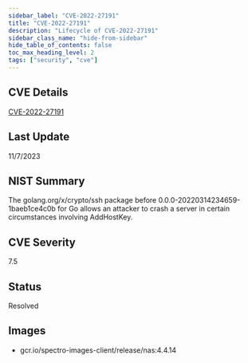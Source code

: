 ```yaml
---
sidebar_label: "CVE-2022-27191"
title: "CVE-2022-27191"
description: "Lifecycle of CVE-2022-27191"
sidebar_class_name: "hide-from-sidebar"
hide_table_of_contents: false
toc_max_heading_level: 2
tags: ["security", "cve"]
---
```


## CVE Details

[CVE-2022-27191](https://nvd.nist.gov/vuln/detail/CVE-2022-27191)


## Last Update

11/7/2023

## NIST Summary

The golang.org/x/crypto/ssh package before 0.0.0-20220314234659-1baeb1ce4c0b for Go allows an attacker to crash a server in certain circumstances involving AddHostKey.

## CVE Severity

7.5

## Status

Resolved

## Images

- gcr.io/spectro-images-client/release/nas:4.4.14


